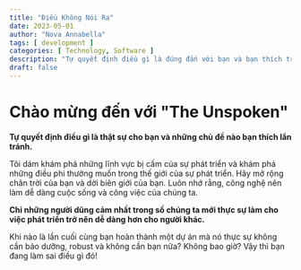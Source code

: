 ```yaml
---
title: "Điều Không Nói Ra"
date: 2023-05-01
author: "Nova Annabella"
tags: [ development ]
categories: [ Technology, Software ]
description: "Tự quyết định điều gì là đúng đắn với bạn và bạn thích tránh những chủ đề nào"
draft: false
---
```



# Chào mừng đến với "The Unspoken"

**Tự quyết định điều gì là thật sự cho bạn và những chủ đề nào bạn thích lẩn tránh.**

Tôi dám khám phá những lĩnh vực bị cấm của sự phát triển và khám phá những điều phi thường muốn trong thế giới của sự phát triển.
Hãy mở rộng chân trời của bạn và dời biên giới của bạn.
Luôn nhớ rằng, công nghệ nên làm dễ dàng cuộc sống và công việc của chúng ta.

**Chỉ những người dũng cảm nhất trong số chúng ta mới thực sự làm cho việc phát triển trở nên dễ dàng hơn cho người khác.**

Khi nào là lần cuối cùng bạn hoàn thành một dự án mà nó thực sự không cần bảo dưỡng, robust và không cần bạn nữa? Không bao giờ? Vậy thì bạn đang làm sai điều gì đó!
